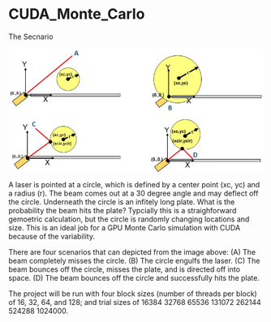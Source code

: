 # CUDA_Monte_Carlo

The Secnario

<img src="MonteCarloLaser.jpg" alt="Laser"/>

A laser is pointed at a circle, which is defined by a center point (xc, yc) and a radius (r).  The beam comes out at a 30 degree angle and may deflect off the circle.  Underneath the circle is an infitely long plate.  What is the probability the beam hits the plate?  Typcially this is a straighforward gemoetric calculation, but the circle is randomly changing locations and size.  This is an ideal job for a GPU Monte Carlo simulation with CUDA because of the variability.  

There are four scenarios that can depicted from the image above:
(A) The beam completely misses the circle.
(B) The circle engulfs the laser.
(C) The beam bounces off the circle, misses the plate, and is directed off into space. 
(D) The beam bounces off the circle and successfully hits the plate.

The project will be run with four block sizes (number of threads per block) of 16, 32, 64, and 128; and trial sizes of 16384 32768 65536 131072 262144 524288 1024000.

